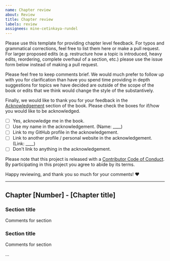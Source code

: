 ```yaml
---
name: Chapter review
about: Review
title: Chapter review
labels: review
assignees: mine-cetinkaya-rundel
---
```


Please use this template for providing chapter level feedback. For typos and grammatical corrections, feel free to list them here or make a pull request. For larger proposed edits (e.g. restructure how a topic is introduced, heavy edits, reordering, complete overhaul of a section, etc.) please use the issue form below instead of making a pull request.

Please feel free to keep comments brief. We would much prefer to follow up with you for clarification than have you spend time providing in depth suggestions for topics we have decided are outside of the scope of the book or edits that we think would change the style of the substantively.

Finally, we would like to thank you for your feedback in the [Acknowledgement](https://isrs2.netlify.app/index.html#acknowledgements) section of the book. Please check the boxes for if/how you would like to be acknowledged.

- [ ] Yes, acknowledge me in the book.
- [ ] Use my name in the acknowledgement. (Name: ____)
- [ ] Link to my GitHub profile in the acknowledgement.
- [ ] Link to another profile / personal website in the acknowledgement. (Link: ____)
- [ ] Don't link to anything in the acknowledgement.

Please note that this project is released with a [Contributor Code of Conduct](https://www.contributor-covenant.org/version/2/0/code_of_conduct/). By participating in this project you agree to abide by its terms.

Happy reviewing, and thank you so much for your comments! :heart:

---

## Chapter [Number] - [Chapter title]

### Section title

Comments for section

### Section title

Comments for section

...
